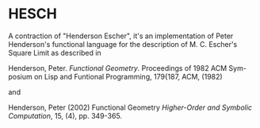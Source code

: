 # HESCH

A contraction of "Henderson Escher", it's an implementation of Peter Henderson's functional language for the description of M. C. Escher's Square Limit as described in

Henderson, Peter. *Functional Geometry*. Proceedings of 1982 ACM Sym-
posium on Lisp and Funtional Programming, 179{187, ACM, (1982)

and

Henderson, Peter (2002) Functional Geometry *Higher-Order and Symbolic Computation*, 15, (4), pp. 349-365.